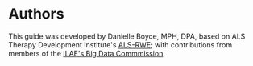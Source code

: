 # Authors

This guide was developed by Danielle Boyce, MPH, DPA, based on ALS Therapy Development Institute's [ALS-RWE](https://alstdi.github.io/ALS-RWE/); with contributions from members of the [ILAE's Big Data Commmission](https://www.ilae.org/about-ilae/committees-task-forces-and-advisory-commissions/big-data-commission)
  

